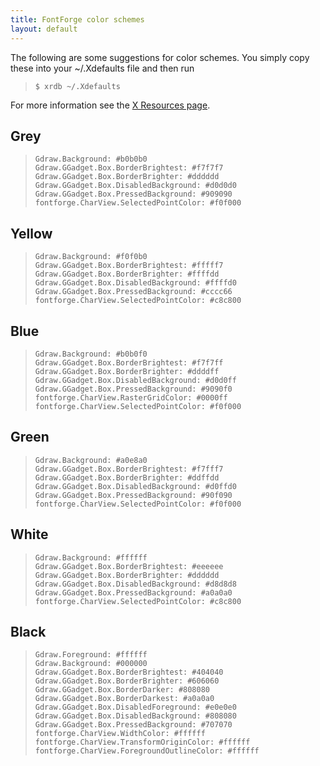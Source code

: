 ```yaml
---
title: FontForge color schemes
layout: default
---
```



The following are some suggestions for color schemes. You simply copy
these into your \~/.Xdefaults file and then run

>     $ xrdb ~/.Xdefaults

For more information see the [X Resources page](xres.html).

Grey
----

>     Gdraw.Background: #b0b0b0
>     Gdraw.GGadget.Box.BorderBrightest: #f7f7f7
>     Gdraw.GGadget.Box.BorderBrighter: #dddddd
>     Gdraw.GGadget.Box.DisabledBackground: #d0d0d0
>     Gdraw.GGadget.Box.PressedBackground: #909090
>     fontforge.CharView.SelectedPointColor: #f0f000

Yellow
------

>     Gdraw.Background: #f0f0b0
>     Gdraw.GGadget.Box.BorderBrightest: #fffff7
>     Gdraw.GGadget.Box.BorderBrighter: #ffffdd
>     Gdraw.GGadget.Box.DisabledBackground: #ffffd0
>     Gdraw.GGadget.Box.PressedBackground: #cccc66
>     fontforge.CharView.SelectedPointColor: #c8c800

Blue
----

>     Gdraw.Background: #b0b0f0
>     Gdraw.GGadget.Box.BorderBrightest: #f7f7ff
>     Gdraw.GGadget.Box.BorderBrighter: #ddddff
>     Gdraw.GGadget.Box.DisabledBackground: #d0d0ff
>     Gdraw.GGadget.Box.PressedBackground: #9090f0
>     fontforge.CharView.RasterGridColor: #0000ff
>     fontforge.CharView.SelectedPointColor: #f0f000

Green
-----

>     Gdraw.Background: #a0e8a0
>     Gdraw.GGadget.Box.BorderBrightest: #f7fff7
>     Gdraw.GGadget.Box.BorderBrighter: #ddffdd
>     Gdraw.GGadget.Box.DisabledBackground: #d0ffd0
>     Gdraw.GGadget.Box.PressedBackground: #90f090
>     fontforge.CharView.SelectedPointColor: #f0f000

White
-----

>     Gdraw.Background: #ffffff
>     Gdraw.GGadget.Box.BorderBrightest: #eeeeee
>     Gdraw.GGadget.Box.BorderBrighter: #dddddd
>     Gdraw.GGadget.Box.DisabledBackground: #d8d8d8
>     Gdraw.GGadget.Box.PressedBackground: #a0a0a0
>     fontforge.CharView.SelectedPointColor: #c8c800

Black
-----

>     Gdraw.Foreground: #ffffff
>     Gdraw.Background: #000000
>     Gdraw.GGadget.Box.BorderBrightest: #404040
>     Gdraw.GGadget.Box.BorderBrighter: #606060
>     Gdraw.GGadget.Box.BorderDarker: #808080
>     Gdraw.GGadget.Box.BorderDarkest: #a0a0a0
>     Gdraw.GGadget.Box.DisabledForeground: #e0e0e0
>     Gdraw.GGadget.Box.DisabledBackground: #808080
>     Gdraw.GGadget.Box.PressedBackground: #707070
>     fontforge.CharView.WidthColor: #ffffff
>     fontforge.CharView.TransformOriginColor: #ffffff
>     fontforge.CharView.ForegroundOutlineColor: #ffffff
